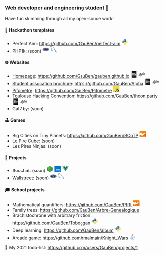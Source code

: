 ### Web developer and engineering student 👀

Have fun skimming through all my open-souce work!

#### 🥇 Hackathon templates
* Perfect Aim: https://github.com/GauBen/perfect-aim <img src="https://raw.githubusercontent.com/devicons/devicon/master/icons/python/python-original.svg" alt="Python" height=21>
* PHP1k: (soon) <img src="https://raw.githubusercontent.com/devicons/devicon/master/icons/php/php-original.svg" alt="PHP" height=21> <img src="https://raw.githubusercontent.com/devicons/devicon/master/icons/mysql/mysql-original.svg" alt="MySQL" height=21>

#### 🌐 Websites
* [Homepage](https://gauben.github.io/): https://github.com/GauBen/gauben.github.io <img src="https://raw.githubusercontent.com/devicons/devicon/master/icons/eleventy/eleventy-original.svg" alt="Eleventy" height=21> <img src="https://raw.githubusercontent.com/devicons/devicon/master/icons/stylus/stylus-original.svg" alt="Stylus" height=21>
* [Student assocation brochure](https://alpha.bde.enseeiht.fr/): https://github.com/GauBen/Alpha <img src="https://raw.githubusercontent.com/devicons/devicon/master/icons/eleventy/eleventy-original.svg" alt="Eleventy" height=21> <img src="https://raw.githubusercontent.com/devicons/devicon/master/icons/stylus/stylus-original.svg" alt="Stylus" height=21>
* [Pifomètre](https://gauben.github.io/Pifometre/): https://github.com/GauBen/Pifometre <img src="https://raw.githubusercontent.com/devicons/devicon/master/icons/javascript/javascript-original.svg" alt="JavaScript" height=21>
* Toulouse Hacking Convention: https://github.com/GauBen/thcon.party <img src="https://raw.githubusercontent.com/devicons/devicon/master/icons/eleventy/eleventy-original.svg" alt="Eleventy" height=21> <img src="https://raw.githubusercontent.com/devicons/devicon/master/icons/stylus/stylus-original.svg" alt="Stylus" height=21>
* Gat7.by: (soon)

#### 🕹 Games
* Big Cities on Tiny Planets: https://github.com/GauBen/BCoTP <img src="https://raw.githubusercontent.com/devicons/devicon/master/icons/ocaml/ocaml-original.svg" alt="OCaml" height=21>
* Le Pire Cube: (soon)
* Les Pires Ninjas: (soon)

#### 🚀 Projects
* Boochat: (soon) <img src="https://raw.githubusercontent.com/devicons/devicon/master/icons/nodejs/nodejs-original.svg" alt="Node.js" height=21> <img src="https://raw.githubusercontent.com/devicons/devicon/master/icons/typescript/typescript-original.svg" alt="TypeScript" height=21> <img src="https://raw.githubusercontent.com/devicons/devicon/master/icons/vuejs/vuejs-original.svg" alt="Vue.js" height=21>
* Wallstreet: (soon) <img src="https://raw.githubusercontent.com/devicons/devicon/master/icons/php/php-original.svg" alt="PHP" height=21> <img src="https://raw.githubusercontent.com/devicons/devicon/master/icons/mysql/mysql-original.svg" alt="MySQL" height=21>

#### 🎓 School projects
* Mathematical quantifiers: https://github.com/GauBen/Pffft <img src="https://raw.githubusercontent.com/devicons/devicon/master/icons/ocaml/ocaml-original.svg" alt="OCaml" height=21>
* Family trees: https://github.com/GauBen/Arbre-Genealogique
* Brachistochrone with arbitrary friction: https://github.com/GauBen/Toboggan <img src="https://raw.githubusercontent.com/devicons/devicon/master/icons/python/python-original.svg" alt="Python" height=21>
* Deep learning: https://github.com/GauBen/aibum <img src="https://raw.githubusercontent.com/devicons/devicon/master/icons/python/python-original.svg" alt="Python" height=21>
* Arcade game: https://github.com/rmalmain/Knight_Wars <img src="https://raw.githubusercontent.com/devicons/devicon/master/icons/java/java-original.svg" alt="Java" height=21>

🚩 My 2021 todo-list: https://github.com/users/GauBen/projects/1
